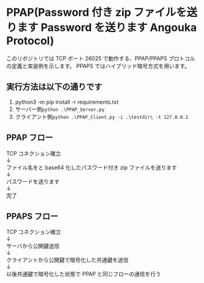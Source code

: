 # PPAP(Password 付き zip ファイルを送ります Password を送ります Angouka Protocol)

このリポジトリでは TCP ポート 26025 で動作する、PPAP/PPAPS プロトコルの定義と実装例を示します。
PPAPS ではハイブリッド暗号方式を用います。

## 実行方法は以下の通りです

1. python3 -m pip install -r requirements.txt
2. サーバー側`python .\PPAP_Server.py`
3. クライアント側`python .\PPAP_Client.py -i .\testdir\ -t 127.0.0.1`

## PPAP フロー

TCP コネクション確立  
↓  
ファイル名をと base64 化したパスワード付き zip ファイルを送ります  
↓  
パスワードを送ります  
↓  
完了

## PPAPS フロー

TCP コネクション確立  
↓  
サーバから公開鍵送信  
↓  
クライアントから公開鍵で暗号化した共通鍵を送信  
↓  
以後共通鍵で暗号化した状態で PPAP と同じフローの通信を行う
